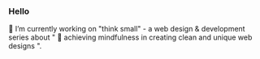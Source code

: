 ### Hello

🔭 I’m currently working on "think small" - a web design & development series about " 🌱 achieving mindfulness in creating clean and unique web designs ".

<!--
**georgeleow/georgeleow** is a ✨ _special_ ✨ repository because its `README.md` (this file) appears on your GitHub profile.

Here are some ideas to get you started:

- 🔭 I’m currently working on ...
- 🌱 I’m currently learning ...
- 👯 I’m looking to collaborate on ...
- 🤔 I’m looking for help with ...
- 💬 Ask me about ...
- 📫 How to reach me: Twitter @leow
- 😄 Pronouns: He/Him
- ⚡ Fun fact: 
-->

